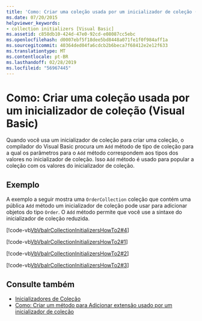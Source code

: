 ```yaml
---
title: 'Como: Criar uma coleção usada por um inicializador de coleção (Visual Basic)'
ms.date: 07/20/2015
helpviewer_keywords:
- collection initializers [Visual Basic]
ms.assetid: c858db10-424d-47e0-92cd-e08087cc5ebc
ms.openlocfilehash: d0007ebf5f18dee5bd8448a071fe1f0f984aff1a
ms.sourcegitcommit: 40364ded04fa6cdcb2b6beca7f68412e2e12f633
ms.translationtype: MT
ms.contentlocale: pt-BR
ms.lasthandoff: 02/28/2019
ms.locfileid: "56967445"
---
```

# <a name="how-to-create-a-collection-used-by-a-collection-initializer-visual-basic"></a>Como: Criar uma coleção usada por um inicializador de coleção (Visual Basic)
Quando você usa um inicializador de coleção para criar uma coleção, o compilador do Visual Basic procura um `Add` método de tipo de coleção para a qual os parâmetros para o `Add` método correspondem aos tipos dos valores no inicializador de coleção. Isso `Add` método é usado para popular a coleção com os valores do inicializador de coleção.  
  
## <a name="example"></a>Exemplo  
 A exemplo a seguir mostra uma `OrderCollection` coleção que contém uma pública `Add` método um inicializador de coleção pode usar para adicionar objetos do tipo `Order`. O `Add` método permite que você use a sintaxe do inicializador de coleção reduzida.  
  
 [!code-vb[VbVbalrCollectionInitializersHowTo2#4](~/samples/snippets/visualbasic/VS_Snippets_VBCSharp/VbVbalrCollectionInitializersHowTo2/VB/Module1.vb#4)]  
  
 [!code-vb[VbVbalrCollectionInitializersHowTo2#1](~/samples/snippets/visualbasic/VS_Snippets_VBCSharp/VbVbalrCollectionInitializersHowTo2/VB/Module1.vb#1)]  
  
 [!code-vb[VbVbalrCollectionInitializersHowTo2#2](~/samples/snippets/visualbasic/VS_Snippets_VBCSharp/VbVbalrCollectionInitializersHowTo2/VB/Module1.vb#2)]  
  
 [!code-vb[VbVbalrCollectionInitializersHowTo2#3](~/samples/snippets/visualbasic/VS_Snippets_VBCSharp/VbVbalrCollectionInitializersHowTo2/VB/Module1.vb#3)]  
  
## <a name="see-also"></a>Consulte também
- [Inicializadores de Coleção](../../../../visual-basic/programming-guide/language-features/collection-initializers/index.md)
- [Como: Criar um método para Adicionar extensão usado por um inicializador de coleção](../../../../visual-basic/programming-guide/language-features/collection-initializers/how-to-create-an-add-extension-method-used-by-a-collection-initializer.md)
